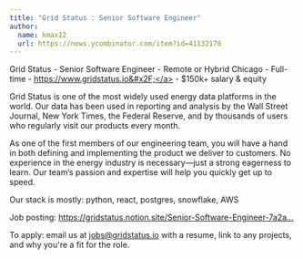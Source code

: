 ```yaml
---
title: "Grid Status : Senior Software Engineer"
author:
  name: kmax12
  url: https://news.ycombinator.com/item?id=41132178
---
```

Grid Status - Senior Software Engineer - Remote or Hybrid Chicago - Full-time - <a href="https:&#x2F;&#x2F;www.gridstatus.io&#x2F;" rel="nofollow">https:&#x2F;&#x2F;www.gridstatus.io&#x2F;</a> -  $150k+ salary &amp; equity

Grid Status is one of the most widely used energy data platforms in the world. Our data has been used in reporting and analysis by the Wall Street Journal, New York Times, the Federal Reserve, and by thousands of users who regularly visit our products every month.

As one of the first members of our engineering team, you will have a hand in both defining and implementing the product we deliver to customers. No experience in the energy industry is necessary—just a strong eagerness to learn. Our team’s passion and expertise will help you quickly get up to speed.

Our stack is mostly: python, react, postgres, snowflake, AWS

Job posting: <a href="https:&#x2F;&#x2F;gridstatus.notion.site&#x2F;Senior-Software-Engineer-7a2a95477c954259a7e872a95246accf?pvs=74" rel="nofollow">https:&#x2F;&#x2F;gridstatus.notion.site&#x2F;Senior-Software-Engineer-7a2a...</a>

To apply: email us at jobs@gridstatus.io with a resume, link to any projects, and why you&#x27;re a fit for the role.
